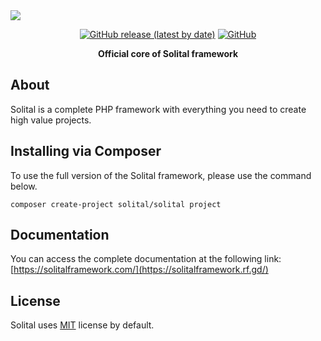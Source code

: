 <img src="https://res.cloudinary.com/bdlsltfmk/image/upload/v1615812227/Solital_logo_2/solital-logo-md_ozhuv4.png" align="center">

<p align="center">
  <a href="https://github.com/solital/core/releases"><img alt="GitHub release (latest by date)" src="https://img.shields.io/github/v/release/solital/core?style=flat-square"></a>
  <a href="https://github.com/solital/core/blob/master/LICENSE"><img alt="GitHub" src="https://img.shields.io/github/license/solital/core?style=flat-square"></a>
</p>

<p align="center">
  <strong>Official core of Solital framework</strong>
</p>

## About

Solital is a complete PHP framework with everything you need to create high value projects.

## Installing via Composer

To use the full version of the Solital framework, please use the command below.

```
composer create-project solital/solital project
```

## Documentation

You can access the complete documentation at the following link: [https://solitalframework.com/](https://solitalframework.rf.gd/)

## License

Solital uses [MIT](https://github.com/solital/solital/blob/master/LICENSE) license by default.
